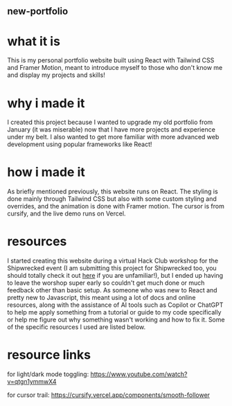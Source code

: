 ## new-portfolio

# what it is
This is my personal portfolio website built using React with Tailwind CSS and Framer Motion, meant to introduce myself to those who don't know me and display my projects and skills! 

# why i made it
I created this project because I wanted to upgrade my old portfolio from January (it was miserable) now that I have more projects and experience under my belt. I also wanted to get more familiar with more advanced web development using popular frameworks like React! 

# how i made it
As briefly mentioned previously, this website runs on React. The styling is done mainly through Tailwind CSS but also with some custom styling and overrides, and the animation is done with Framer motion. The cursor is from cursify, and the live demo runs on Vercel. 

# resources
I started creating this website during a virtual Hack Club workshop for the Shipwrecked event (I am submitting this project for Shipwrecked too, you should totally check it out [here](https://shipwrecked.hackclub.com/) if you are unfamiliar!), but I ended up having to leave the worshop super early so couldn't get much done or much feedback other than basic setup. As someone who was new to React and pretty new to Javascript, this meant using a lot of docs and online resources, along with the assistance of AI tools such as Copilot or ChatGPT to help me apply something from a tutorial or guide to my code specifically or help me figure out why something wasn't working and how to fix it. Some of the specific resources I used are listed below. 

# resource links
for light/dark mode toggling: https://www.youtube.com/watch?v=qtgn1ymmwX4

for cursor trail: https://cursify.vercel.app/components/smooth-follower